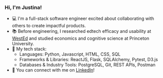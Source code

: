 <!--
**justinakliu/justinakliu** is a ✨ _special_ ✨ repository because its `README.md` (this file) appears on your GitHub profile.

Here are some ideas to get you started:

- 🔭 I’m currently working on ...
- 🌱 I’m currently learning ...
- 👯 I’m looking to collaborate on ...
- 🤔 I’m looking for help with ...
- 💬 Ask me about ...
- 📫 How to reach me: ...
- 😄 Pronouns: ...
- ⚡ Fun fact: ...
-->

### Hi, I'm Justina!

- 💻 I'm a full-stack software engineer excited about collaborating with others to create impactful products. 
- 📚 Before engineering, I researched edtech efficacy and usability at [WestEd](https://www.wested.org/) and studied economics and cognitive science at Princeton University.
- 🧰 My tech stack: 
  - Languages: Python, Javascript, HTML, CSS, SQL
  - Frameworks & Libraries: ReactJS, Flask, SQLAlchemy, Pytest, D3.js
  - Databases & Industry Tools: PostgreSQL, Git, REST APIs, Postman
- 👋 You can connect with me on [LinkedIn](https://www.linkedin.com/in/justinakliu/)!
